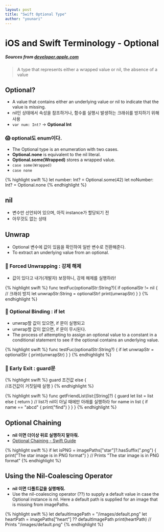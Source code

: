 ```yaml
---
layout: post
title: "Swift Optional Type"
author: "younari"
---
```


# iOS and Swift Terminology - Optional
##### Sources from [developer.apple.com](https://developer.apple.com/documentation/swift/optional)

> A type that represents either a wrapped value or nil, the absence of a value

## Optional?
- A value that contains either an underlying value or nil to indicate that the value is missing.
- nil인 상태에서 속성을 참조하거나, 함수를 실행시 발생하는 크래쉬를 방지하기 위해 사용
- `var num: Int?` -> **Optional Int**

### 😱 optional도 enum이다.
- The Optional type is an enumeration with two cases. 
- **Optional.none** is equivalent to the nil literal. 
- **Optional.some(Wrapped)** stores a wrapped value. 
- `case some(Wrapped)`
- `case none`

{% highlight swift %}
let number: Int? = Optional.some(42)
let noNumber: Int? = Optional.none
{% endhighlight %}

## nil
- 변수만 선언되어 있으며, 아직 instance가 할당되기 전
- 아무것도 없는 상태

## Unwrap
- Optional 변수에 값이 있음을 확인하여 일반 변수로 전환해준다.
- To extract an underlying value from an optional.

### 🤡 Forced Unwrapping : 강제 해제 
- 값이 있다고 내가(개발자) 보장하니, 강제 해제를 실행하라!

{% highlight swift %}
func testFuc(optionalStr:String?){
	if optionalStr != nil { // 크래쉬 방지		let unwrapStr:String = optionalStr! 
		print(unwrapStr)	}
}
{% endhighlight %}

 
### 🤡 Optional Binding : if let
- unwrap할 값이 있으면, if 문이 실행되고
- unwrap할 값이 없으면, if 문이 무시된다.
- The process of attempting to assign an optional value to a constant in a conditional statement to see if the optional contains an underlying value.

{% highlight swift %}
func testFuc(optionalStr:String?) {	if let unwrapStr = optionalStr {       print(unwrapStr)    }}
{% endhighlight %}

### 🤡 Early Exit : guard문

{% highlight swift %}
guard 조건값 else {		//조건값이 거짓일때 실행}
{% endhighlight %}

{% highlight swift %}
func getFriendList(list:[String]?) {	guard let list = list else { return }
	// list가 nil이 아닐 때에만 아래를 실행하라
	for name in list {
		if name == "abcd" {
			print("find")    	}
    }
 }
{% endhighlight %}

## Optional Chaining
- **nil 이면 더이상 뒤로 실행하지 말아줘.**
- [Optional Chaining - Swift Guide](https://developer.apple.com/library/content/documentation/Swift/Conceptual/Swift_Programming_Language/OptionalChaining.html#//apple_ref/doc/uid/TP40014097-CH21-ID245)

{% highlight swift %}
if let isPNG = imagePaths["star"]?.hasSuffix(".png") {
    print("The star image is in PNG format")
}
// Prints "The star image is in PNG format"
{% endhighlight %}


## Using the Nil-Coalescing Operator
- **nil 이면 디폴트값을 실행해줘.**
- Use the nil-coalescing operator (??) to supply a default value in case the Optional instance is nil. Here a default path is supplied for an image that is missing from imagePaths.

{% highlight swift %}
let defaultImagePath = "/images/default.png"
let heartPath = imagePaths["heart"] ?? defaultImagePath
print(heartPath)
// Prints "/images/default.png"
{% endhighlight %}